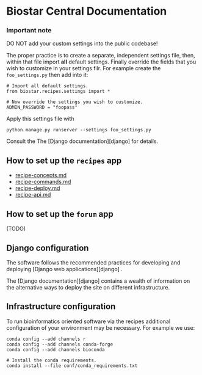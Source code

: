 # Biostar Central Documentation

### Important note

DO NOT add your custom settings into the public codebase!

The proper practice is to create a separate, independent settings file, then, within that file import **all** default settings. Finally override the fields that you wish to customize in your settings filr. For example
create the `foo_settings.py` then add into it:

    # Import all default settings.
    from biostar.recipes.settings import *

    # Now override the settings you wish to customize.
    ADMIN_PASSWORD = "foopass"

Apply this settings file with

    python manage.py runserver --settings foo_settings.py

Consult the The [Django documentation][django] for details.

## How to set up the `recipes` app

* [recipe-concepts.md](recipe-concepts.md)
* [recipe-commands.md](recipe-commands.md)
* [recipe-deploy.md](recipe-deploy.md)
* [recipe-api.md](recipe-api.md)

## How to set up the `forum` app

(TODO)

## Django configuration

The software follows the recommended practices for developing and deploying [Django web applications][django] .

The [Django documentation][django] contains a wealth of information on the alternative ways to deploy the site on different infrastructure.

## Infrastructure configuration

To run bioinformatics oriented software via the recipes additional configuration of your environment may be necessary. For example we use:

    conda config --add channels r
    conda config --add channels conda-forge
    conda config --add channels bioconda

    # Install the conda requirements.
    conda install --file conf/conda_requirements.txt
